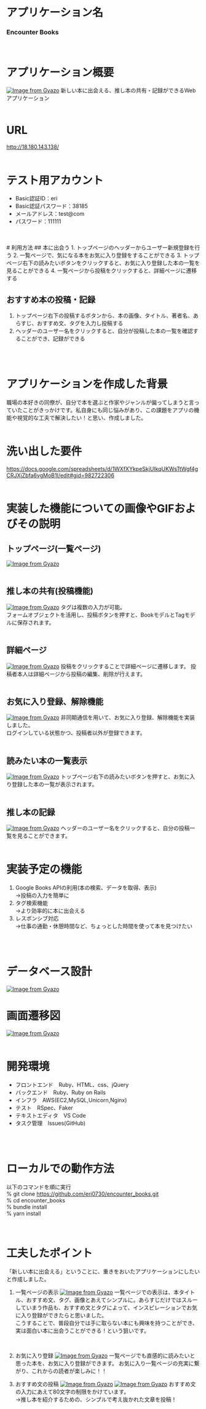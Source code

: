 # アプリケーション名
### Encounter Books
<br>

# アプリケーション概要
[![Image from Gyazo](https://i.gyazo.com/d84966c98f90112970cde6c61fc0d9eb.jpg)](https://gyazo.com/d84966c98f90112970cde6c61fc0d9eb)
新しい本に出会える、推し本の共有・記録ができるWebアプリケーション
<br>
<br>

# URL
http://18.180.143.138/
<br>
<br>

# テスト用アカウント
- Basic認証ID：eri
- Basic認証パスワード：38185
- メールアドレス：test@com
- パスワード：111111
<br>
<br>
# 利用方法
## 本に出会う
1. トップページのヘッダーからユーザー新規登録を行う
2. 一覧ページで、気になる本をお気に入り登録をすることができる
3. トップページ右下の読みたいボタンをクリックすると、お気に入り登録した本の一覧を見ることができる
4. 一覧ページから投稿をクリックすると、詳細ページに遷移する

## おすすめ本の投稿・記録
1. トップページ右下の投稿するボタンから、本の画像、タイトル、著者名、あらすじ、おすすめ文、タグを入力し投稿する
2. ヘッダーのユーザー名をクリックすると、自分が投稿した本の一覧を確認することができ、記録ができる
<br>
<br>

# アプリケーションを作成した背景
職場の本好きの同僚が、自分で本を選ぶと作家やジャンルが偏ってしまうと言っていたことがきっかけです。私自身にも同じ悩みがあり、この課題をアプリの機能や視覚的な工夫で解決したい！と思い、作成しました。
<br>
<br>

# 洗い出した要件
https://docs.google.com/spreadsheets/d/1WXfXYkpeSkjUIkqUKWsTtWgf4gCRJXjZbfa6vgMoB1I/edit#gid=982722306
<br>
<br>

# 実装した機能についての画像やGIFおよびその説明
## トップページ(一覧ページ)
[![Image from Gyazo](https://i.gyazo.com/ae1bee86de27604f2672c59a00a3a430.gif)](https://gyazo.com/ae1bee86de27604f2672c59a00a3a430)
<br>
<br>

## 推し本の共有(投稿機能)
[![Image from Gyazo](https://i.gyazo.com/2656b0549e60d8b06e891c0a1738df18.png)](https://gyazo.com/2656b0549e60d8b06e891c0a1738df18)
タグは複数の入力が可能。<br>
フォームオブジェクトを活用し、投稿ボタンを押すと、BookモデルとTagモデルに保存されます。
<br>
<br>

## 詳細ページ
[![Image from Gyazo](https://i.gyazo.com/79aac1c6196aef91f78b66d922b7228d.gif)](https://gyazo.com/79aac1c6196aef91f78b66d922b7228d)
投稿をクリックすることで詳細ページに遷移します。
投稿者本人は詳細ページから投稿の編集、削除が行えます。
<br>
<br>

## お気に入り登録、解除機能
[![Image from Gyazo](https://i.gyazo.com/a47a81c349ca965df66571fde2022f2a.gif)](https://gyazo.com/a47a81c349ca965df66571fde2022f2a)
非同期通信を用いて、お気に入り登録、解除機能を実装しました。<br>
ログインしている状態かつ、投稿者以外が登録できます。
<br>
<br>

## 読みたい本の一覧表示
[![Image from Gyazo](https://i.gyazo.com/31911a5313caaece0c4839e227697ea6.gif)](https://gyazo.com/31911a5313caaece0c4839e227697ea6)
トップページ右下の読みたいボタンを押すと、お気に入り登録した本の一覧が表示されます。
<br>
<br>

## 推し本の記録
[![Image from Gyazo](https://i.gyazo.com/adefbf1d6557f4e5242e4f20f14ec9e6.gif)](https://gyazo.com/adefbf1d6557f4e5242e4f20f14ec9e6)
ヘッダーのユーザー名をクリックすると、自分の投稿一覧を見ることができます。
<br>
<br>

# 実装予定の機能
1. Google Books APIの利用(本の検索、データを取得、表示)<br>
→投稿の入力を簡単に
2. タグ検索機能<br>
→より効率的に本に出会える
3. レスポンシブ対応<br>
→仕事の通勤・休憩時間など、ちょっとした時間を使って本を見つけたい
<br>
<br>

# データベース設計
[![Image from Gyazo](https://i.gyazo.com/1e2328ccd5e890c6cf77e6553b601cdf.png)](https://gyazo.com/1e2328ccd5e890c6cf77e6553b601cdf)
# 画面遷移図
[![Image from Gyazo](https://i.gyazo.com/fb23057b15e3a44c04dc4f17e7802124.png)](https://gyazo.com/fb23057b15e3a44c04dc4f17e7802124)
<br>
<br>

# 開発環境
- フロントエンド　Ruby、HTML、css、jQuery
- バックエンド　Ruby、Ruby on Rails
- インフラ　AWS(EC2,MySQL,Unicorn,Nginx)
- テスト　RSpec、Faker
- テキストエディタ　VS Code
- タスク管理　lssues(GitHub)
<br>
<br>

# ローカルでの動作方法
以下のコマンドを順に実行<br>
% git clone https://github.com/eri0730/encounter_books.git<br>
% cd encounter_books<br>
% bundle install<br>
% yarn install<br>
<br>
<br>

# 工夫したポイント
「新しい本に出会える」ということに、重きをおいたアプリケーションにしたいと作成しました。<br>
1. 一覧ページの表示
[![Image from Gyazo](https://i.gyazo.com/ed0e80d976e6956657fb09c2a53164a1.jpg)](https://gyazo.com/ed0e80d976e6956657fb09c2a53164a1)
一覧ページでの表示は、本タイトル、おすすめ文、タグ、画像とあえてシンプルに。あらすじだけではスルーしていまう作品も、おすすめ文とタグによって、インスピレーションでお気に入り登録ができたらと思いました。<br>
こうすることで、普段自分では手に取らない本にも興味を持つことができ、実は面白い本に出会うことができる！という狙いです。<br>
<br>

2. お気に入り登録
[![Image from Gyazo](https://i.gyazo.com/be8a3f9157b86568d614d0891dedd67b.gif)](https://gyazo.com/be8a3f9157b86568d614d0891dedd67b)
一覧ページでも直感的に読みたいと思った本を、お気に入り登録ができます。
お気に入り一覧ページの充実に繋がり、これからの読者が楽しみに！！

3. おすすめ文の投稿
[![Image from Gyazo](https://i.gyazo.com/3ea7ecd51b7e3f42121e31b7f285603f.png)](https://gyazo.com/3ea7ecd51b7e3f42121e31b7f285603f)
[![Image from Gyazo](https://i.gyazo.com/65a818d95c564549553e69e542552d7b.png)](https://gyazo.com/65a818d95c564549553e69e542552d7b)
おすすめ文の入力にあえて80文字の制限をかけています。<br>
→推し本を紹介するための、シンプルで考え抜かれた文章を投稿！<br>
<br>




<!-- # テーブル設計

## users テーブル

| Column             | Type   | Options                   |
| ------------------ | ------ | ------------------------- |
| nickname           | string | null:false                |
| email              | string | null: false, unique: true |
| encrypted_password | string | null: false               |
  
### Association

- has_many :books
- has_many :favorites
- has_many :favorite_books, through: :favorites, source: :book



## books テーブル

| Column           | Type       | Options                        |
| ---------------- | ---------- | ------------------------------ |
| title            | string     | null: false                    |
| author           | string     | null: false                    |
| summary          | text       | null: false                    |
| recommend        | text       | null: false                    |
| user             | references | null: false, foreign_key: true |

### Association

- belongs_to :user
- has_many :book_tag_relations, dependent: :destroy
- has_many :tags, through: :book_tag_relations, dependent: :destroy
- has_many :favorites, dependent: :destroy



## tags テーブル

| Column    | Type       | Options                        |
| --------- | ---------- | ------------------------------ |
| tag_name  | string     | null: false, uniqueness: true  |

### Association

- has_many :book_tag_relations
- has_many :books, through: :book_tag_relations



## book_tag_relations テーブル

| Column           | Type       | Options                        |
| ---------------- | ---------- | ------------------------------ |
| book             | references | foreign_key: true              |
| tag              | references | foreign_key: true              |

### Association

- belongs_to :book
- belongs_to :tag



## favoritesテーブル

| Column         | Type       | Options                        |
| -------------- | ---------- | ------------------------------ |
| user           | references | null: false, foreign_key: true |
| book           | references | null: false, foreign_key: true |

<!-- add_index :favorites, [:user_id, :book_id], unique: true  # 同じユーザが2回お気に入りできないようにする -->    

<!-- ### Association

- belongs_to :user
- belongs_to :book --> 
